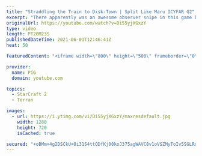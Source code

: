 ```yaml
---
title: "Straddling the Train to Disk-Town | Split Like Maru ICYFAR G2"
excerpt: "There apparently was an awesome observer snipe in this game but it was miscommunicated and therefore PiG looked for it in the NEXT series xD  In this week’s episode of I Cast Your Freakin Awesome Replays (ICYFAR) players sent in their replays where they were they “microed like never before”.   CURRENT"
originalUrl: https://youtube.com/watch?v=Di55yjXGxzY
type: video
length: PT20M23S
publishedDateTime: 2021-06-01T12:46:41Z
heat: 50

featuredContent: "<iframe width=\"800\" height=\"500\" frameborder=\"0\" src=\"https://www.youtube.com/embed/Di55yjXGxzY\" allow=\"accelerometer; autoplay; encrypted-media; gyroscope; picture-in-picture\" allowfullscreen></iframe>"

provider:
  name: PiG
  domain: youtube.com

topics:
  - StarCraft 2
  - Terran

images:
  - url: https://i.ytimg.com/vi/Di55yjXGxzY/maxresdefault.jpg
    width: 1280
    height: 720
    isCached: true

secured: "+oBMm+4g2DSCkU+0i31S4ttQDfKj00koJ375agWAVC8v1oVSZMyToIv5SGLRdhnZLNorXev8l+MXwILppKDJKB43RkfmPBZ2KwNKOIUl2czfybqI4kdAgeu39iH814kKsHkdwQIe3Qz0o+ydAirmY7G+9MYbdBqhNNGjIWaHwEwp+yNOcN+SblcRITzRq85JaIYZ3jVXDGbGO/z/VQHwDlRI3bJJfGjF3q0nu4Cz64gZgZxaYOPZjO3XDWh+zXzxrbPOk9doIRCtpQTgV3iUh0Wi4wZvW2FRQFQtsnXYWYS1/zIXnrA0aCoqRpSqQ7WAjbj/8J5SGkuUqUn/d69zQDNKIYtZWQhQTm58ebnxs/0LA7i9XnBbRCOIG3vDtfMYLfv9hFoVykUJ6j4tHFDDAAShv5rM57cIQbdOiI4+KA8=;Ce6tfcvTc3x8c/BOlzsD+Q=="
---
```


